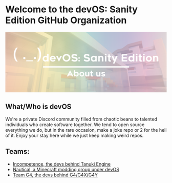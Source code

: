 # Welcome to the devOS: Sanity Edition GitHub Organization

![logo](https://github.com/devOS-Sanity-Edition/Art/blob/main/devos_about.png?raw=true)

## What/Who is devOS

We're a private Discord community filled from chaotic beans to talented individuals who create software together. We tend to open source everything we do, but in the rare occasion, make a joke repo or 2 for the hell of it.
Enjoy your stay here while we just keep making weird repos.

## Teams:

- [Incompetence, the devs behind Tanuki Engine](https://github.com/orgs/devOS-Sanity-Edition/teams/incompetence)
- [Nautical, a Minecraft modding group under devOS](https://github.com/orgs/devOS-Sanity-Edition/teams/team-nautical)
- [Team G4, the devs behind G4/G4X/G4Y](https://github.com/orgs/devOS-Sanity-Edition/teams/team-g4)
